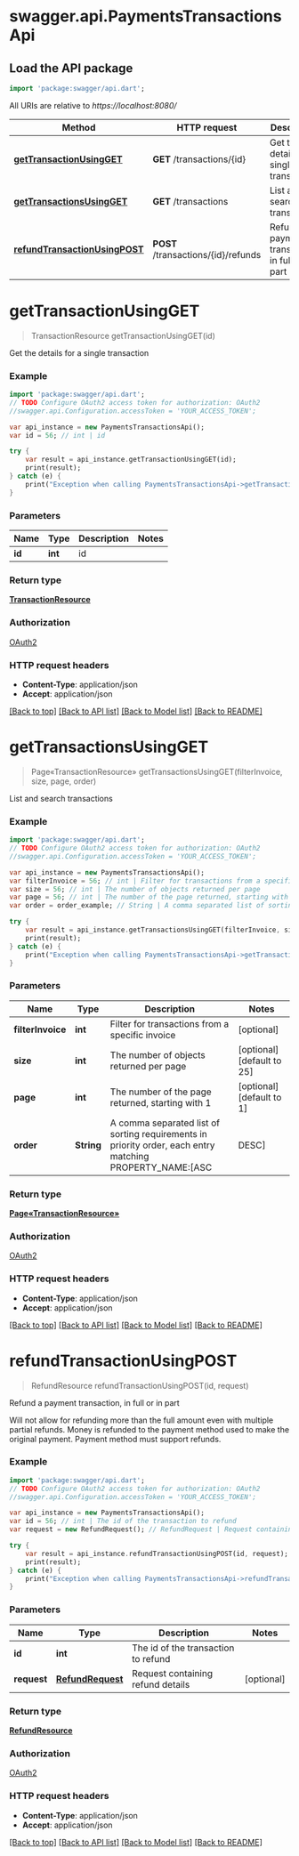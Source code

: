 # swagger.api.PaymentsTransactionsApi

## Load the API package
```dart
import 'package:swagger/api.dart';
```

All URIs are relative to *https://localhost:8080/*

Method | HTTP request | Description
------------- | ------------- | -------------
[**getTransactionUsingGET**](PaymentsTransactionsApi.md#getTransactionUsingGET) | **GET** /transactions/{id} | Get the details for a single transaction
[**getTransactionsUsingGET**](PaymentsTransactionsApi.md#getTransactionsUsingGET) | **GET** /transactions | List and search transactions
[**refundTransactionUsingPOST**](PaymentsTransactionsApi.md#refundTransactionUsingPOST) | **POST** /transactions/{id}/refunds | Refund a payment transaction, in full or in part


# **getTransactionUsingGET**
> TransactionResource getTransactionUsingGET(id)

Get the details for a single transaction

### Example 
```dart
import 'package:swagger/api.dart';
// TODO Configure OAuth2 access token for authorization: OAuth2
//swagger.api.Configuration.accessToken = 'YOUR_ACCESS_TOKEN';

var api_instance = new PaymentsTransactionsApi();
var id = 56; // int | id

try { 
    var result = api_instance.getTransactionUsingGET(id);
    print(result);
} catch (e) {
    print("Exception when calling PaymentsTransactionsApi->getTransactionUsingGET: $e\n");
}
```

### Parameters

Name | Type | Description  | Notes
------------- | ------------- | ------------- | -------------
 **id** | **int**| id | 

### Return type

[**TransactionResource**](TransactionResource.md)

### Authorization

[OAuth2](../README.md#OAuth2)

### HTTP request headers

 - **Content-Type**: application/json
 - **Accept**: application/json

[[Back to top]](#) [[Back to API list]](../README.md#documentation-for-api-endpoints) [[Back to Model list]](../README.md#documentation-for-models) [[Back to README]](../README.md)

# **getTransactionsUsingGET**
> Page«TransactionResource» getTransactionsUsingGET(filterInvoice, size, page, order)

List and search transactions

### Example 
```dart
import 'package:swagger/api.dart';
// TODO Configure OAuth2 access token for authorization: OAuth2
//swagger.api.Configuration.accessToken = 'YOUR_ACCESS_TOKEN';

var api_instance = new PaymentsTransactionsApi();
var filterInvoice = 56; // int | Filter for transactions from a specific invoice
var size = 56; // int | The number of objects returned per page
var page = 56; // int | The number of the page returned, starting with 1
var order = order_example; // String | A comma separated list of sorting requirements in priority order, each entry matching PROPERTY_NAME:[ASC|DESC]

try { 
    var result = api_instance.getTransactionsUsingGET(filterInvoice, size, page, order);
    print(result);
} catch (e) {
    print("Exception when calling PaymentsTransactionsApi->getTransactionsUsingGET: $e\n");
}
```

### Parameters

Name | Type | Description  | Notes
------------- | ------------- | ------------- | -------------
 **filterInvoice** | **int**| Filter for transactions from a specific invoice | [optional] 
 **size** | **int**| The number of objects returned per page | [optional] [default to 25]
 **page** | **int**| The number of the page returned, starting with 1 | [optional] [default to 1]
 **order** | **String**| A comma separated list of sorting requirements in priority order, each entry matching PROPERTY_NAME:[ASC|DESC] | [optional] [default to id:ASC]

### Return type

[**Page«TransactionResource»**](Page«TransactionResource».md)

### Authorization

[OAuth2](../README.md#OAuth2)

### HTTP request headers

 - **Content-Type**: application/json
 - **Accept**: application/json

[[Back to top]](#) [[Back to API list]](../README.md#documentation-for-api-endpoints) [[Back to Model list]](../README.md#documentation-for-models) [[Back to README]](../README.md)

# **refundTransactionUsingPOST**
> RefundResource refundTransactionUsingPOST(id, request)

Refund a payment transaction, in full or in part

Will not allow for refunding more than the full amount even with multiple partial refunds. Money is refunded to the payment method used to make the original payment. Payment method must support refunds.

### Example 
```dart
import 'package:swagger/api.dart';
// TODO Configure OAuth2 access token for authorization: OAuth2
//swagger.api.Configuration.accessToken = 'YOUR_ACCESS_TOKEN';

var api_instance = new PaymentsTransactionsApi();
var id = 56; // int | The id of the transaction to refund
var request = new RefundRequest(); // RefundRequest | Request containing refund details

try { 
    var result = api_instance.refundTransactionUsingPOST(id, request);
    print(result);
} catch (e) {
    print("Exception when calling PaymentsTransactionsApi->refundTransactionUsingPOST: $e\n");
}
```

### Parameters

Name | Type | Description  | Notes
------------- | ------------- | ------------- | -------------
 **id** | **int**| The id of the transaction to refund | 
 **request** | [**RefundRequest**](RefundRequest.md)| Request containing refund details | [optional] 

### Return type

[**RefundResource**](RefundResource.md)

### Authorization

[OAuth2](../README.md#OAuth2)

### HTTP request headers

 - **Content-Type**: application/json
 - **Accept**: application/json

[[Back to top]](#) [[Back to API list]](../README.md#documentation-for-api-endpoints) [[Back to Model list]](../README.md#documentation-for-models) [[Back to README]](../README.md)

